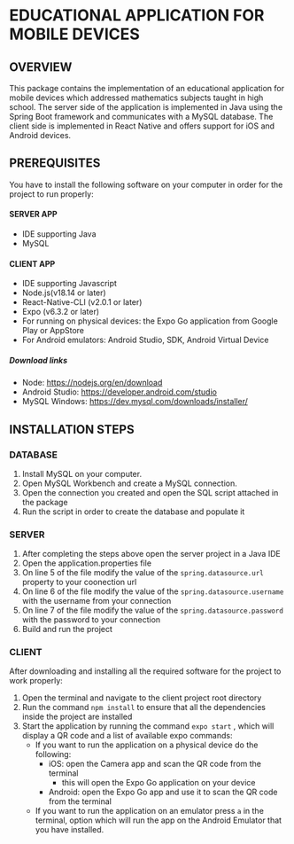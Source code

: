 # EDUCATIONAL APPLICATION FOR MOBILE DEVICES


## OVERVIEW
 This package contains the implementation of an educational application for mobile devices which addressed mathematics subjects taught in high school. 
 The server side of the application is implemented in Java using the Spring Boot framework and communicates with a MySQL database.
 The client side is implemented in React Native and offers support for iOS and Android devices. 

## PREREQUISITES

You have to install the following software  on your computer in order for the project to run properly:

#### SERVER APP
* IDE supporting Java 
* MySQL

#### CLIENT APP
* IDE supporting Javascript
* Node.js(v18.14 or later)
* React-Native-CLI (v2.0.1 or later)
* Expo (v6.3.2 or later)
* For running on physical devices: the Expo Go application from Google Play or AppStore
* For Android emulators: Android Studio, SDK, Android Virtual Device

##### Download links

* Node: https://nodejs.org/en/download
* Android Studio: https://developer.android.com/studio
* MySQL Windows: https://dev.mysql.com/downloads/installer/


## INSTALLATION STEPS

### DATABASE

1. Install MySQL on your computer.
2. Open MySQL Workbench and create a MySQL connection.
3. Open the connection you created and open the SQL script attached in the package
4. Run the script in order to create the database and populate it

### SERVER
 
1. After completing the steps above open the server project in a Java IDE
2. Open the application.properties file 
3. On line 5 of the file modify the value of the `spring.datasource.url` property to your coonection url
4. On line 6 of the file modify the value of the `spring.datasource.username` with the username from your connection
5. On line 7 of the file modify the value of the `spring.datasource.password` with the password to your connection
6. Build and run the project

### CLIENT

After downloading and installing all the required software for the project to work properly:

1. Open the terminal and navigate to the client project root directory
2. Run the command `npm install` to ensure that all the dependencies inside the project are installed
3. Start the application by running the command `expo start` , which will display a QR code and a list of available expo commands:
	* If you want to run the application on a physical device do the following:
		* iOS: open the Camera app and scan the QR code from the terminal
			* this will open the Expo Go application on your device
		* Android: open the Expo Go app and use it to scan the QR code from the terminal
	* If you want to run the application on an emulator press `a` in the terminal, option which will run the app on the Android Emulator that you have installed.
